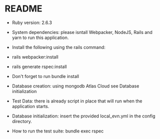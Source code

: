 # README

* Ruby version: 2.6.3

* System dependencies: please isntall Webpacker, NodeJS, Rails and yarn to run this application.

* Install the following using the rails command: 
* rails webpacker:install
* rails generate rspec:install

* Don't forget to run bundle install

* Database creation: using mongodb Atlas Cloud see Database initialization

* Test Data: there is already script in place that will run when the application starts. 

* Database initialization: insert the provided local_evn.yml in the config directory. 

* How to run the test suite: bundle exec rspec

